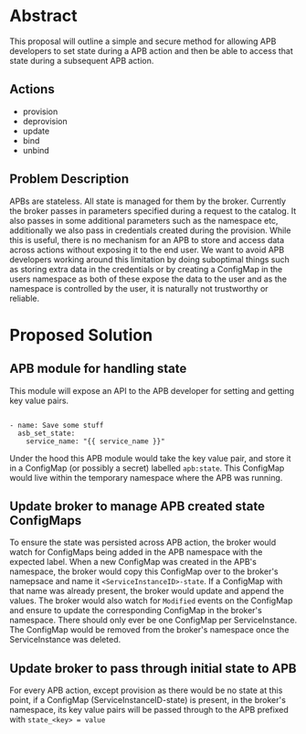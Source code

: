 # Abstract

This proposal will outline a simple and secure method for allowing APB developers to set state during a APB
action and then be able to access that state during a subsequent APB action.

## Actions
   - provision
   - deprovision
   - update
   - bind 
   - unbind
   
   
## Problem Description

APBs are stateless. All state is managed for them by the broker. Currently the broker passes in parameters specified
during a request to the catalog. It also passes in some additional parameters such as the namespace etc, additionally 
we also pass in credentials created during the provision. While this is useful, there is no mechanism for an APB to store 
and access data across actions without exposing it to the end user. We want to avoid APB developers working around this 
limitation by doing suboptimal things such as storing extra data in the credentials or by creating a ConfigMap in the users 
namespace as both of these expose the data to the user and as the namespace is controlled by the user, it is naturally 
not trustworthy or reliable.



# Proposed Solution

## APB module for handling state

This module will expose an API to the APB developer for setting and getting key value pairs.

```

- name: Save some stuff
  asb_set_state:
    service_name: "{{ service_name }}"

```

Under the hood this APB module would take the key value pair, and store it in a
ConfigMap (or possibly a secret) labelled ```apb:state```. This ConfigMap would live within the 
temporary namespace where the APB was running. 

## Update broker to manage APB created state ConfigMaps

To ensure the state was persisted across APB action, the broker would watch for ConfigMaps being added in the 
APB namespace with the expected label. When a new ConfigMap was created in the APB's namespace, the broker would 
copy this ConfigMap over to the broker's namepsace and name it ```<ServiceInstanceID>-state```. If a ConfigMap with 
that name was already present, the broker would update and append the values. The broker would also watch 
for ``Modified`` events on the ConfigMap and ensure to update the corresponding ConfigMap in the broker's namespace. 
There should only ever be one ConfigMap per ServiceInstance. The ConfigMap would be removed from the broker's namespace 
once the ServiceInstance was deleted. 

## Update broker to pass through initial state to APB

For every APB action, except provision as there would be no state at this point, if a ConfigMap (ServiceInstanceID-state) is present, 
in the broker's namespace, its key value pairs will be passed through to the APB prefixed with ```state_<key> = value ```
  
    
   